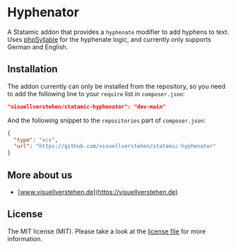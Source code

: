 # Hyphenator

A Statamic addon that provides a `hyphenate` modifier to add hyphens to text. Uses [phpSyllable](https://github.com/vanderlee/phpSyllable/) for the hyphenate logic, and currently only supports German and English.

## Installation

The addon currently can only be installed from the repository, so you need to add the following line to your `require` list in `composer.json`:

```json
"visuellverstehen/statamic-hyphenator": "dev-main"
```

And the following snippet to the `repositories` part of `composer.json`:

```json
{
  "type": "vcs",
  "url": "https://github.com/visuellverstehen/statamic-hyphenator"
}
```

## More about us

- [www.visuellverstehen.de](https://visuellverstehen.de)

## License
The MIT license (MIT). Please take a look at the [license file](LICENSE) for more information.
